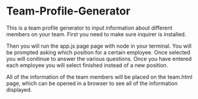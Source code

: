 # Team-Profile-Generator

This is a team profile generator to input information about different members on your team. First you need to make sure inquirer is installed. 

Then you will run the app.js page page with node in your terminal. You will be prompted asking which position for a certain employee. Once selected you will conitinue to answer the various questions. Once you have entered each employee you will select finished instead of a new position. 

All of the information of the team members will be placed on the team.html page, which can be opened in a browser to see all of the information displayed. 
